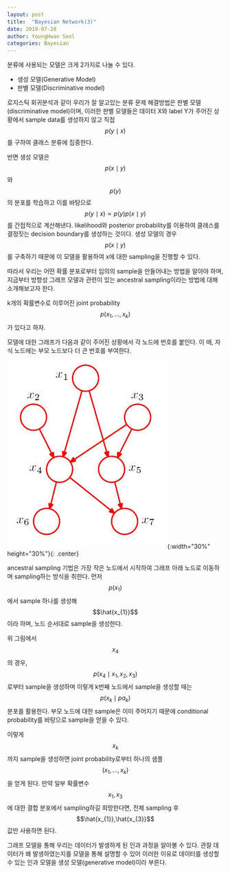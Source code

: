 ```yaml
---
layout: post
title:  "Bayesian Network(3)"
date: 2019-07-28
author: YoungHwan Seol
categories: Bayesian
---
```


분류에 사용되는 모델은 크게 2가지로 나눌 수 있다.

- 생성 모델(Generative Model)
- 판별 모델(Discriminative model)

로지스틱 회귀분석과 같이 우리가 잘 알고있는 분류 문제 해결방법은 판별 모델(discriminative model)이며, 이러한 판별 모델들은 데이터 X와 label Y가 주어진 상황에서 sample data를 생성하지 않고 직접 $$p(y \mid x)$$를 구하여 클래스 분류에 집중한다.

반면 생성 모델은 $$p(x\mid y)$$와 $$p(y)$$ 의 분포를 학습하고 이를 바탕으로 $$p(y \mid x) \propto p(y)p(x \mid y)$$를 간접적으로 계산해낸다. likelihood와 posterior probability를 이용하여 클래스를 결정짓는 decision boundary를 생성하는 것이다. 생성 모델의 경우 $$p(x \mid y)$$를 구축하기 때문에 이 모델을 활용하여 x에 대한 sampling을 진행할 수 있다.

따라서 우리는 어떤 확률 분포로부터 임의의 sample을 만들어내는 방법을 알아야 하며, 지금부터 방향성 그래프 모델과 관련이 있는 ancestral sampling이라는 방법에 대해 소개해보고자 한다.

k개의 확률변수로 이루어진 joint probability $$p(x_{1},...,x_{k})$$가 있다고 하자.

모델에 대한 그래프가 다음과 같이 주어진 상황에서 각 노드에 번호를 붙인다. 이 때, 자식 노드에는 부모 노드보다 더 큰 번호를 부여한다.

![BN](https://github.com/seolbluewings/seolbluewings.github.io/blob/master/assets/conditonal.JPG?raw=true){:width="30%" height="30%"}{: .center}

ancestral sampling 기법은 가장 작은 노드에서 시작하여 그래프 아래 노드로 이동하며 sampling하는 방식을 취한다. 먼저 $$p(x_{1})$$에서 sample 하나를 생성해 $$\hat{x_{1}}$$이라 하며, 노드 순서대로 sample을 생성한다.

위 그림에서 $$x_{4}$$의 경우, $$p(x_{4} \mid x_{1},x_{2},x_{3})$$ 로부터 sample을 생성하며 이렇게 k번째 노드에서 sample을 생성할 때는 $$p(x_{k} \mid pa_{k})$$ 분포를 활용한다. 부모 노드에 대한 sample은 이미 주어지기 때문에 conditional probability를 바탕으로 sample을 얻을 수 있다.

이렇게 $$x_{k}$$까지 sample을 생성하면 joint probability로부터 하나의 샘플 $$(x_{1},...,x_{k})$$을 얻게 된다. 만약 일부 확률변수 $$x_{1},x_{3}$$에 대한 결합 분포에서 sampling하길 희망한다면, 전체 sampling 후 $$\hat{x_{1}},\hat{x_{3}}$$ 값만 사용하면 된다.

그래프 모델을 통해 우리는 데이터가 발생하게 된 인과 과정을 알아볼 수 있다. 관찰 데이터가 왜 발생하였는지를 모델을 통해 설명할 수 있어 이러한 이유로 데이터를 생성할 수 있는 인과 모델을 생성 모델(generative model)이라 부른다.





